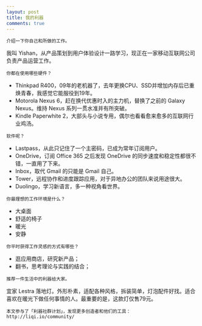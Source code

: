```yaml
---
layout: post
title: 我的利器
comments: true
---
```


`介绍一下你自己和所做的工作。`

我叫 Yishan，从产品策划到用户体验设计一路学习，现正在一家移动互联网公司负责产品运营工作。


`你都在使用哪些硬件？`

- Thinkpad R400，09年的老机器了，去年更换CPU、SSD并增加内存后已重焕青春，我感觉它能服役到19年。
- Motorola Nexus 6，赶在换代优惠时入的主力机，替换了之前的 Galaxy Nexus。维持 Nexus 系列一贯水准并有所突破。
- Kindle Paperwhite 2，大部头与小说专用，偶尔也看看愈来愈多的互联网行业鸡汤。


`软件呢？`

- Lastpass，从此只记住了一个主密码，已成为常年订阅用户。
- OneDrive，订阅 Office 365 之后发现 OneDrive 的同步速度和稳定性都很不错，一直用了下来。 
- Inbox，取代 Gmail 的只能是 Gmail 自己。
- Tower，远程协作和进度跟踪应用，对于异地办公的团队来说用途很大。
- Duolingo，学习新语言，多一种视角看世界。


`你最理想的工作环境是什么？`

- 大桌面
- 舒适的椅子
- 暖光
- 安静


`你平时获得工作灵感的方式有哪些？`

- 逛应用商店，研究新产品；
- 翻书，思考理论与实践的结合；


`推荐一件生活中的利器给大家。`

宜家 Lestra 落地灯。外形朴素，适配各种风格，拆装简单，灯泡配件好找。适合喜欢在暖光下做任何事情的人。最重要的是，这款灯仅售79元。


    本文参与了「利器社群计划」，发现更多创造者和他们的工具：http://liqi.io/community/
